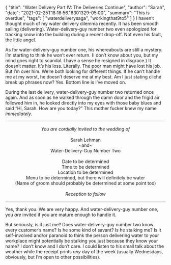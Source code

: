 {
    "title": "Water Delivery Part IV: The Deliveries Continue",
    "author": "Sarah",
    "date": "2021-02-25T18:18:56.16301329-05:00",
    "summary": "This is overdue",
    "tags": [
        "waterdeliverysaga",
        "workingthat9to5"
    ]
}
I haven’t thought much of my water delivery dilemma recently. It has
been smooth sailing (delivering). Water-delivery-guy number two even
apologized for tracking snow into the building during a recent drop-off.
Not even his fault, the little angel.

As for water-delivery-guy number one, his whereabouts are still a
mystery. I’m starting to think he won’t ever return. (I don’t know about
you, but my mind goes right to scandal. I have a sense he resigned in
disgrace.) It doesn’t matter. It’s his loss. Literally. The poor man
might have lost his job. But I’m over him. We’re both looking for
different things. If he can’t handle me at my worst, he doesn’t deserve
me at my best. Am I just stating cliché break up phrases now? Yes.
Bottom line is I’ve moved on.

During the last delivery, water-delivery-guy number two returned once
again. And as soon as he walked through the damn door and the frigid air
followed him in, he looked directly into my eyes with those baby blues
and said “Hi, Sarah. How are you today?” This mother fucker knew my name
*immediately*.

<p align="center" style="padding-top: 1rem; padding-bottom: 1rem; border-top: 1px solid grey; border-bottom: 1px solid grey;">
<em>You are cordially invited to the wedding of</em><br>
<br>
Sarah Lehman
<br>
~and~
<br>
Water-Delivery-Guy Number Two<br>
<br>
Date to be determined<br>
Time to be determined<br>
Location to be determined<br>
Menu to be determined, but there will definitely be water<br>
(Name of groom should probably be determined at some point too)<br>
<br>
<em>Reception to follow</em>
</p>

Yes, thank you. We are very happy. And water-delivery-guy number one,
you *are* invited if you are mature enough to handle it.

But seriously, is it just me? Does water-delivery-guy number two know
every customer’s name? Is he some kind of savant? Is he stalking me? Is
it self-involved and/or paranoid to think the person delivering water to
your workplace might potentially be stalking you just because they know
your name? I don’t know and I don’t care. I could listen to his small
talk about the weather while the receipt prints *any* day of the week
(usually Wednesdays, obviously, but I’m open to other possibilities).

